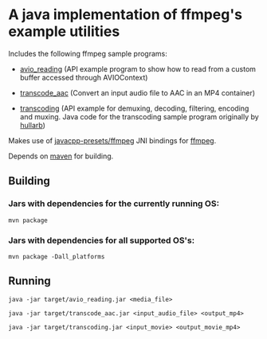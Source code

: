 # A java implementation of ffmpeg's example utilities

Includes the following ffmpeg sample programs:

- [avio_reading](https://github.com/FFmpeg/FFmpeg/blob/n3.4.2/doc/examples/avio_reading.c) (API example program to show how to read from a custom buffer accessed through AVIOContext)

- [transcode_aac](https://github.com/FFmpeg/FFmpeg/blob/n3.4.2/doc/examples/transcode_acc.c) (Convert an input audio file to AAC in an MP4 container)

- [transcoding](https://github.com/FFmpeg/FFmpeg/blob/n3.4.1/doc/examples/transcoding.c) (API example for demuxing, decoding, filtering, encoding and muxing. Java code for the transcoding sample program originally by [hullarb](https://github.com/hullarb/javacpp-ffmpeg-example))


Makes use of [javacpp-presets/ffmpeg](https://github.com/bytedeco/javacpp-presets/tree/master/ffmpeg) JNI bindings for [ffmpeg](https://www.ffmpeg.org/).

Depends on [maven](https://maven.apache.org) for building.

## Building 

### Jars with dependencies for the currently running OS:

`mvn package`

### Jars with dependencies for all supported OS's:

`mvn package -Dall_platforms`

## Running

`java -jar target/avio_reading.jar <media_file>`


`java -jar target/transcode_aac.jar <input_audio_file> <output_mp4>`

`java -jar target/transcoding.jar <input_movie> <output_movie_mp4>`
